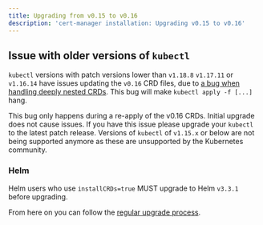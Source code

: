 ```yaml
---
title: Upgrading from v0.15 to v0.16
description: 'cert-manager installation: Upgrading v0.15 to v0.16'
---
```


## Issue with older versions of `kubectl`
`kubectl` versions with patch versions lower than `v1.18.8` `v1.17.11` or `v1.16.14` have issues updating the `v0.16` CRD files, due to [a bug when handling deeply nested CRDs](https://github.com/kubernetes/kubernetes/issues/91615).
This bug will make `kubectl apply -f [...]` hang. 

This bug only happens during a re-apply of the v0.16 CRDs. Initial upgrade does not cause issues. If you have this issue please upgrade your `kubectl` to the latest patch release.
Versions of `kubectl` of `v1.15.x` or below are not being supported anymore as these are unsupported by the Kubernetes community.

### Helm
Helm users who use `installCRDs=true` MUST upgrade to Helm `v3.3.1` before upgrading.

From here on you can follow the [regular upgrade process](../../installation/upgrade.md).